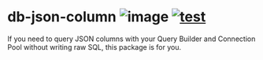 # db-json-column ![image](https://img.shields.io/npm/v/dbcp) [![test](https://github.com/wholebuzz/dbcp/actions/workflows/test.yaml/badge.svg)](https://github.com/wholebuzz/dbcp/actions/workflows/test.yaml)

If you need to query JSON columns with your Query Builder and Connection Pool without writing raw SQL, this package is for you.

